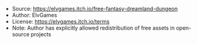 - Source: https://elvgames.itch.io/free-fantasy-dreamland-dungeon
- Author: ElvGames
- License: https://elvgames.itch.io/terms
- Note: Author has explicitly allowed redistribution of free assets in open-source projects
